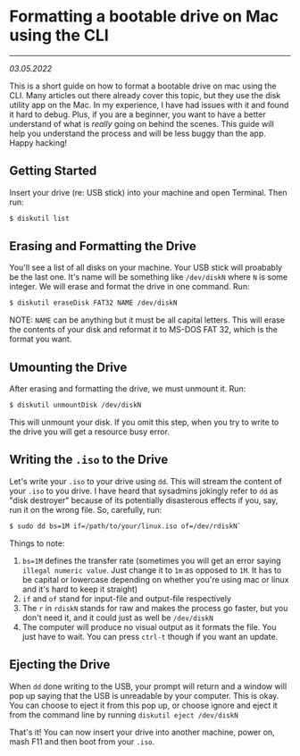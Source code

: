 # Formatting a bootable drive on Mac using the CLI

---

_03.05.2022_

This is a short guide on how to format a bootable drive on mac using the CLI. Many articles out there already cover this topic, but they use the disk utility app on the Mac. In my experience, I have had issues with it and found it hard to debug. Plus, if you are a beginner, you want to have a better understand of what is _really_ going on behind the scenes. This guide will help you understand the process and will be less buggy than the app. Happy hacking!

## Getting Started

Insert your drive (re: USB stick) into your machine and open Terminal. Then run:

```bash
$ diskutil list
```

## Erasing and Formatting the Drive

You'll see a list of all disks on your machine. Your USB stick will proabably be the last one. It's name will be something like `/dev/diskN` where `N` is some integer. We will erase and format the drive in one command. Run:

```bash
$ diskutil eraseDisk FAT32 NAME /dev/diskN
```

NOTE: `NAME` can be anything but it must be all capital letters. This will erase the contents of your disk and reformat it to MS-DOS FAT 32, which is the format you want.


## Umounting the Drive

After erasing and formatting the drive, we must unmount it. Run:

```bash
$ diskutil unmountDisk /dev/diskN
```

This will unmount your disk. If you omit this step, when you try to write to the drive you will get a resource busy error.

## Writing the `.iso` to the Drive

Let's write your `.iso` to your drive using `dd`. This will stream the content of your `.iso` to you drive. I have heard that sysadmins jokingly refer to `dd` as "disk destroyer" because of its potentially disasterous effects if you, say, run it on the wrong file. So, carefully, run:

```bash
$ sudo dd bs=1M if=/path/to/your/linux.iso of=/dev/rdiskN`
```

Things to note:

1. `bs=1M` defines the transfer rate (sometimes you will get an error saying `illegal numeric value`. Just change it to `1m` as opposed to `1M`. It has to be capital or lowercase depending on whether you're using mac or linux and it's hard to keep it straight)
2. `if` and `of` stand for input-file and output-file respectively
3. The `r` in `rdiskN` stands for raw and makes the process go faster, but you don't need it, and it could just as well be `/dev/diskN`
4. The computer will produce no visual output as it formats the file. You just have to wait. You can press `ctrl-t` though if you want an update.

## Ejecting the Drive

When `dd` done writing to the USB, your prompt will return and a window will pop up saying that the USB is unreadable by your computer. This is okay. You can choose to eject it from this pop up, or choose ignore and eject it from the command line by running `diskutil eject /dev/diskN`

That's it! You can now insert your drive into another machine, power on, mash F11 and then boot from your `.iso`.